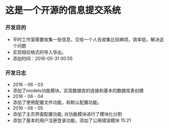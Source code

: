 # 这是一个开源的信息提交系统

### 开发目的
- 平时工作室需要收集一些信息，交给一个人去收集比较麻烦，效率低，解决这个问题
- 实现相应格式的导入导出。
- 添加时间：2016-05-31 00:55 

### 开发日志
- 2016 - 06 - 03 
- 添加了models功能模块，实现数据库的连接和基本的数据库表创建
- 2016 - 06 - 04 
- 添加了使用配置文件功能，和默认配置功能。
- 2016 - 06 - 05
- 添加了主页界面配置功能, 对功能模块进行了模块化分割
- 添加了基本的用户注册登录功能，添加了公用错误模块 15:21




